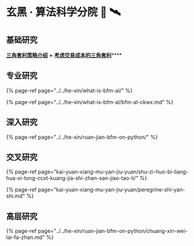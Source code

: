 # 玄黑 · 算法科学分院 🔭 🛰️

## 基础研究

[**三角套利策略介绍**](https://mp.weixin.qq.com/s/G5t7TyIyrH40Kl55feTDIw) **+** [**考虑交易成本的三角套利**](https://www.jianshu.com/p/e50a52312a47)\*\*\*\*

## 专业研究

{% page-ref page="../../he-xin/what-is-bfm-al/" %}

{% page-ref page="../../he-xin/what-is-bfm-al/bfm-al-ckwx.md" %}

## 深入研究

{% page-ref page="../../he-xin/ruan-jian-bfm-on-python/" %}

## 交叉研究

{% page-ref page="kai-yuan-xiang-mu-yan-jiu-yuan/shu-zi-huo-bi-liang-hua-xi-tong-ccxt-kuang-jia-shi-zhan-san-jiao-tao-li/" %}

{% page-ref page="kai-yuan-xiang-mu-yan-jiu-yuan/peregrine-shi-yan-shi.md" %}

## 高层研究

{% page-ref page="../../he-xin/ruan-jian-bfm-on-python/chuang-xin-wei-lai-fa-zhan.md" %}

